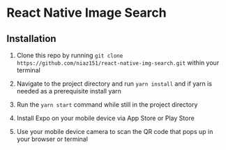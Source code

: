 # React Native Image Search

## Installation ##

1. Clone this repo by running ```git clone https://github.com/niaz151/react-native-img-search.git``` within your terminal 

2. Navigate to the project directory and run ```yarn install``` and if yarn is needed as a prerequisite install yarn

3. Run the ```yarn start``` command while still in the project directory

4. Install Expo on your mobile device via App Store or Play Store

5. Use your mobile device camera to scan the QR code that pops up in your browser or terminal
